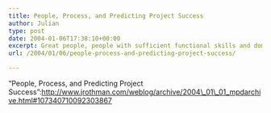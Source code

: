 ```yaml
---
title: People, Process, and Predicting Project Success
author: Julian
type: post
date: 2004-01-06T17:38:10+00:00
excerpt: Great people, people with sufficient functional skills and domain expertise can trump process, good or bad. Good process, process appropriate for the context, will help those people. But great people can overcome bad process to deliver a good product.
url: /2004/01/06/people-process-and-predicting-project-success/

---
```

&#8220;People, Process, and Predicting Project Success&#8221;:http://www.jrothman.com/weblog/archive/2004\_01\_01_mpdarchive.html#107340710092303867